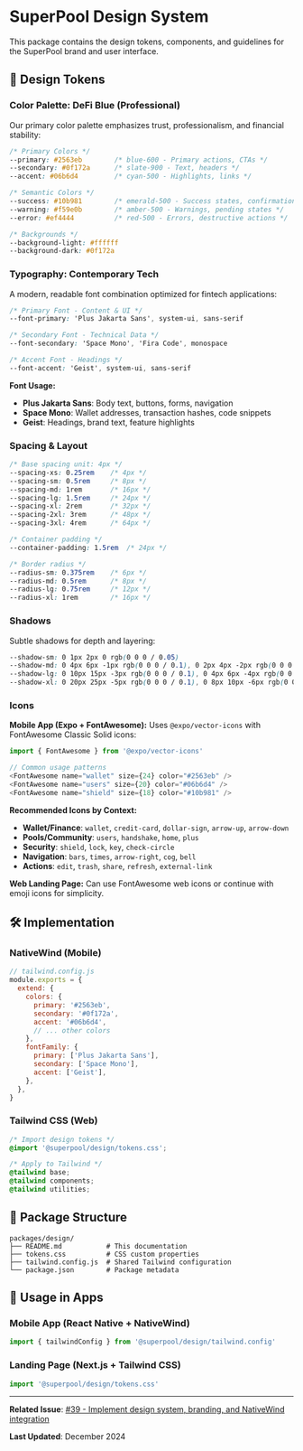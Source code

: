 # SuperPool Design System

This package contains the design tokens, components, and guidelines for the SuperPool brand and user interface.

## 🎨 Design Tokens

### Color Palette: DeFi Blue (Professional)

Our primary color palette emphasizes trust, professionalism, and financial stability:

```css
/* Primary Colors */
--primary: #2563eb        /* blue-600 - Primary actions, CTAs */
--secondary: #0f172a      /* slate-900 - Text, headers */
--accent: #06b6d4         /* cyan-500 - Highlights, links */

/* Semantic Colors */
--success: #10b981        /* emerald-500 - Success states, confirmations */
--warning: #f59e0b        /* amber-500 - Warnings, pending states */
--error: #ef4444          /* red-500 - Errors, destructive actions */

/* Backgrounds */
--background-light: #ffffff
--background-dark: #0f172a
```

### Typography: Contemporary Tech

A modern, readable font combination optimized for fintech applications:

```css
/* Primary Font - Content & UI */
--font-primary: 'Plus Jakarta Sans', system-ui, sans-serif

/* Secondary Font - Technical Data */
--font-secondary: 'Space Mono', 'Fira Code', monospace

/* Accent Font - Headings */
--font-accent: 'Geist', system-ui, sans-serif
```

**Font Usage:**

- **Plus Jakarta Sans**: Body text, buttons, forms, navigation
- **Space Mono**: Wallet addresses, transaction hashes, code snippets
- **Geist**: Headings, brand text, feature highlights

### Spacing & Layout

```css
/* Base spacing unit: 4px */
--spacing-xs: 0.25rem    /* 4px */
--spacing-sm: 0.5rem     /* 8px */
--spacing-md: 1rem       /* 16px */
--spacing-lg: 1.5rem     /* 24px */
--spacing-xl: 2rem       /* 32px */
--spacing-2xl: 3rem      /* 48px */
--spacing-3xl: 4rem      /* 64px */

/* Container padding */
--container-padding: 1.5rem  /* 24px */

/* Border radius */
--radius-sm: 0.375rem    /* 6px */
--radius-md: 0.5rem      /* 8px */
--radius-lg: 0.75rem     /* 12px */
--radius-xl: 1rem        /* 16px */
```

### Shadows

Subtle shadows for depth and layering:

```css
--shadow-sm: 0 1px 2px 0 rgb(0 0 0 / 0.05)
--shadow-md: 0 4px 6px -1px rgb(0 0 0 / 0.1), 0 2px 4px -2px rgb(0 0 0 / 0.1)
--shadow-lg: 0 10px 15px -3px rgb(0 0 0 / 0.1), 0 4px 6px -4px rgb(0 0 0 / 0.1)
--shadow-xl: 0 20px 25px -5px rgb(0 0 0 / 0.1), 0 8px 10px -6px rgb(0 0 0 / 0.1)
```

### Icons

**Mobile App (Expo + FontAwesome):**
Uses `@expo/vector-icons` with FontAwesome Classic Solid icons:

```typescript
import { FontAwesome } from '@expo/vector-icons'

// Common usage patterns
<FontAwesome name="wallet" size={24} color="#2563eb" />
<FontAwesome name="users" size={20} color="#06b6d4" />
<FontAwesome name="shield" size={18} color="#10b981" />
```

**Recommended Icons by Context:**
- **Wallet/Finance**: `wallet`, `credit-card`, `dollar-sign`, `arrow-up`, `arrow-down`
- **Pools/Community**: `users`, `handshake`, `home`, `plus`
- **Security**: `shield`, `lock`, `key`, `check-circle`
- **Navigation**: `bars`, `times`, `arrow-right`, `cog`, `bell`
- **Actions**: `edit`, `trash`, `share`, `refresh`, `external-link`

**Web Landing Page:**
Can use FontAwesome web icons or continue with emoji icons for simplicity.

## 🛠️ Implementation

### NativeWind (Mobile)

```javascript
// tailwind.config.js
module.exports = {
  extend: {
    colors: {
      primary: '#2563eb',
      secondary: '#0f172a',
      accent: '#06b6d4',
      // ... other colors
    },
    fontFamily: {
      primary: ['Plus Jakarta Sans'],
      secondary: ['Space Mono'],
      accent: ['Geist'],
    },
  },
}
```

### Tailwind CSS (Web)

```css
/* Import design tokens */
@import '@superpool/design/tokens.css';

/* Apply to Tailwind */
@tailwind base;
@tailwind components;
@tailwind utilities;
```

## 📁 Package Structure

```
packages/design/
├── README.md           # This documentation
├── tokens.css          # CSS custom properties
├── tailwind.config.js  # Shared Tailwind configuration
└── package.json        # Package metadata
```

## 🔗 Usage in Apps

### Mobile App (React Native + NativeWind)

```javascript
import { tailwindConfig } from '@superpool/design/tailwind.config'
```

### Landing Page (Next.js + Tailwind CSS)

```javascript
import '@superpool/design/tokens.css'
```

---

**Related Issue**: [#39 - Implement design system, branding, and NativeWind integration](https://github.com/rafamiziara/superpool/issues/39)

**Last Updated**: December 2024
